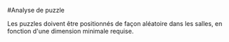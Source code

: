 #Analyse de puzzle

Les puzzles doivent être positionnés de façon aléatoire dans les salles, en fonction d'une dimension minimale requise.  